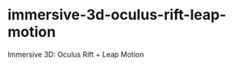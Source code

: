 immersive-3d-oculus-rift-leap-motion
====================================

Immersive 3D: Oculus Rift + Leap Motion
